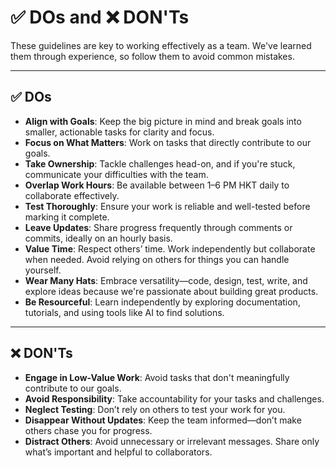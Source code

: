 # ✅ DOs and ❌ DON'Ts

These guidelines are key to working effectively as a team. We've learned them through experience, so follow them to avoid common mistakes.

---

## ✅ DOs  
- **Align with Goals**: Keep the big picture in mind and break goals into smaller, actionable tasks for clarity and focus.  
- **Focus on What Matters**: Work on tasks that directly contribute to our goals.  
- **Take Ownership**: Tackle challenges head-on, and if you're stuck, communicate your difficulties with the team.  
- **Overlap Work Hours**: Be available between 1–6 PM HKT daily to collaborate effectively.  
- **Test Thoroughly**: Ensure your work is reliable and well-tested before marking it complete.  
- **Leave Updates**: Share progress frequently through comments or commits, ideally on an hourly basis.  
- **Value Time**: Respect others’ time. Work independently but collaborate when needed. Avoid relying on others for things you can handle yourself.  
- **Wear Many Hats**: Embrace versatility—code, design, test, write, and explore ideas because we're passionate about building great products.  
- **Be Resourceful**: Learn independently by exploring documentation, tutorials, and using tools like AI to find solutions.  

---

## ❌ DON'Ts  
- **Engage in Low-Value Work**: Avoid tasks that don't meaningfully contribute to our goals.  
- **Avoid Responsibility**: Take accountability for your tasks and challenges.  
- **Neglect Testing**: Don’t rely on others to test your work for you.  
- **Disappear Without Updates**: Keep the team informed—don’t make others chase you for progress.  
- **Distract Others**: Avoid unnecessary or irrelevant messages. Share only what’s important and helpful to collaborators. 
